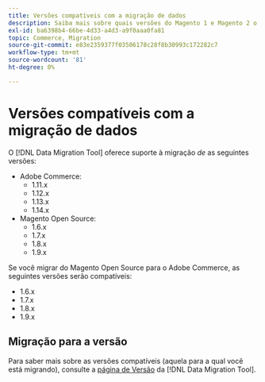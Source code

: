 ```yaml
---
title: Versões compatíveis com a migração de dados
description: Saiba mais sobre quais versões do Magento 1 e Magento 2 o  [!DNL Data Migration Tool]  suporta.
exl-id: ba6398b4-66be-4d33-a4d3-a9f0aaa0fa81
topic: Commerce, Migration
source-git-commit: e83e2359377f03506178c28f8b30993c172282c7
workflow-type: tm+mt
source-wordcount: '81'
ht-degree: 0%

---
```


# Versões compatíveis com a migração de dados

O [!DNL Data Migration Tool] oferece suporte à migração _de_ as seguintes versões:

* Adobe Commerce:
   * 1.11.x
   * 1.12.x
   * 1.13.x
   * 1.14.x
* Magento Open Source:
   * 1.6.x
   * 1.7.x
   * 1.8.x
   * 1.9.x

Se você migrar do Magento Open Source para o Adobe Commerce, as seguintes versões serão compatíveis:

* 1.6.x
* 1.7.x
* 1.8.x
* 1.9.x

## Migração para a versão

Para saber mais sobre as versões compatíveis (aquela para a qual você está migrando), consulte a [página de Versão](https://github.com/magento/data-migration-tool/releases) da [!DNL Data Migration Tool].
